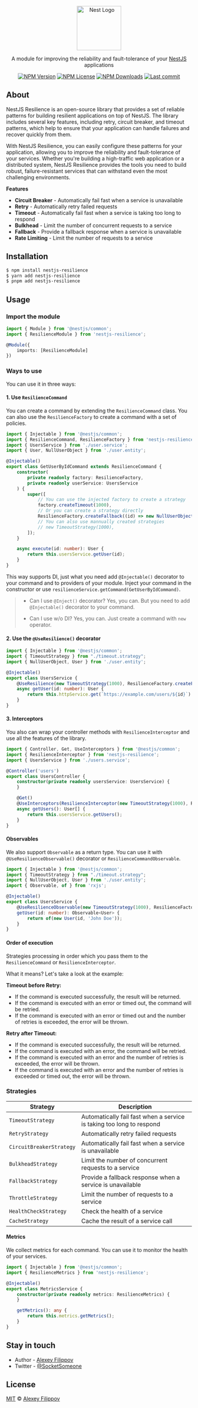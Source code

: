 <p align="center">
  <a href="http://nestjs.com/" target="blank"><img src="https://nestjs.com/img/logo-small.svg" width="120" alt="Nest Logo" /></a>
</p>

<p align="center">
    A module for improving the reliability and fault-tolerance of your <a href="https://nestjs.com/" target="_blank">NestJS</a> applications
</p>

<p align="center">
    <a href='https://img.shields.io/npm/v/nestjs-resilience'><img src="https://img.shields.io/npm/v/nestjs-resilience" alt="NPM Version" /></a>
    <a href='https://img.shields.io/npm/l/nestjs-resilience'><img src="https://img.shields.io/npm/l/nestjs-resilience" alt="NPM License" /></a>
    <a href='https://img.shields.io/npm/dm/nestjs-resilience'><img src="https://img.shields.io/npm/dm/nestjs-resilience" alt="NPM Downloads" /></a>
    <a href='https://img.shields.io/github/last-commit/SocketSomeone/nestjs-resilience'><img src="https://img.shields.io/github/last-commit/SocketSomeone/nestjs-resilience" alt="Last commit" /></a>
</p>

## About

NestJS Resilience is an open-source library that provides a set of reliable patterns for building resilient applications on top of NestJS.
The library includes several key features, including retry, circuit breaker, and timeout patterns, which help to ensure that your
application can handle failures and recover quickly from them.

With NestJS Resilience, you can easily configure these patterns for your application, allowing you to improve the reliability and
fault-tolerance of your services. Whether you're building a high-traffic web application or a distributed system, NestJS Resilience provides
the tools you need to build robust, failure-resistant services that can withstand even the most challenging environments.

**Features**

- **Circuit Breaker** - Automatically fail fast when a service is unavailable
- **Retry** - Automatically retry failed requests
- **Timeout** - Automatically fail fast when a service is taking too long to respond
- **Bulkhead** - Limit the number of concurrent requests to a service
- **Fallback** - Provide a fallback response when a service is unavailable
- **Rate Limiting** - Limit the number of requests to a service

## Installation

```bash
$ npm install nestjs-resilience
$ yarn add nestjs-resilience
$ pnpm add nestjs-resilience
```

## Usage

### Import the module

```typescript
import { Module } from '@nestjs/common';
import { ResilienceModule } from 'nestjs-resilience';

@Module({
    imports: [ResilienceModule]
})
```

### Ways to use

You can use it in three ways:

#### 1. Use `ResilienceCommand`

You can create a command by extending the `ResilienceCommand` class. You can also use the `ResilienceFactory` to create a command with a set
of policies.

```typescript
import { Injectable } from '@nestjs/common';
import { ResilienceCommand, ResilienceFactory } from 'nestjs-resilience';
import { UsersService } from './user.service';
import { User, NullUserObject } from './user.entity';

@Injectable()
export class GetUserByIdCommand extends ResilienceCommand {
    constructor(
        private readonly factory: ResilienceFactory,
        private readonly userService: UsersService
    ) {
        super([
            // You can use the injected factory to create a strategy
            factory.createTimeout(1000),
            // Or you can create a strategy directly
            ResilienceFactory.createFallback((id) => new NullUserObject(id))
            // You can also use mannually created strategies
            // new TimeoutStrategy(1000),
        ]);
    }

    async execute(id: number): User {
        return this.usersService.getUser(id);
    }
}
```

This way supports DI, just what you need add `@Injectable()` decorator to your command and to providers of your module. Inject your
command in the constructor or use `resilienceService.getCommand(GetUserByIdCommand)`.

> - Can I use `@Inject()` decorator? Yes, you can. But you need to add `@Injectable()` decorator to your command.
>
> - Can I use w/o DI? Yes, you can. Just create a command with `new` operator.

#### 2. Use the `@UseResilience()` decorator

```typescript
import { Injectable } from '@nestjs/common';
import { TimeoutStrategy } from "./timeout.strategy";
import { NullUserObject, User } from './user.entity';

@Injectable()
export class UsersService {
    @UseResilience(new TimeoutStrategy(1000), ResilienceFactory.createFallback((id) => new NullUserObject(id)))
    async getUser(id: number): User {
        return this.httpService.get(`https://example.com/users/${id}`).toPromise();
    }
}
```

#### 3. Interceptors

You also can wrap your controller methods with `ResilienceInterceptor` and use all the features of the library.

```typescript
import { Controller, Get, UseInterceptors } from '@nestjs/common';
import { ResilienceInterceptor } from 'nestjs-resilience';
import { UsersService } from './users.service';

@Controller('users')
export class UsersController {
    constructor(private readonly usersService: UsersService) {
    }

    @Get()
    @UseInterceptors(ResilienceInterceptor(new TimeoutStrategy(1000), ResilienceFactory.createFallback(() => [])))
    async getUsers(): User[] {
        return this.usersService.getUsers();
    }
}
```

#### Observables

We also support `Observable` as a return type. You can use it with `@UseResilienceObservable()` decorator or `ResilienceCommandObservable`.

```typescript
import { Injectable } from '@nestjs/common';
import { TimeoutStrategy } from "./timeout.strategy";
import { NullUserObject, User } from './user.entity';
import { Observable, of } from 'rxjs';

@Injectable()
export class UsersService {
    @UseResilienceObservable(new TimeoutStrategy(1000), ResilienceFactory.createFallback((id) => new NullUserObject(id)))
    getUser(id: number): Observable<User> {
        return of(new User(id, 'John Doe'));
    }
}
```

#### Order of execution

Strategies processing in order which you pass them to the `ResilienceCommand` or `ResilienceInterceptor`.

What it means? Let's take a look at the example:

**Timeout before Retry:**

- If the command is executed successfully, the result will be returned.
- If the command is executed with an error or timed out, the command will be retried.
- If the command is executed with an error or timed out and the number of retries is exceeded, the error will be thrown.

**Retry after Timeout:**

- If the command is executed successfully, the result will be returned.
- If the command is executed with an error, the command will be retried.
- If the command is executed with an error and the number of retries is exceeded, the error will be thrown.
- If the command is executed with an error and the number of retries is exceeded or timed out, the error will be thrown.

### Strategies

| Strategy                 | Description                                                          |
|--------------------------|----------------------------------------------------------------------|
| `TimeoutStrategy`        | Automatically fail fast when a service is taking too long to respond |
| `RetryStrategy`          | Automatically retry failed requests                                  |
| `CircuitBreakerStrategy` | Automatically fail fast when a service is unavailable                |
| `BulkheadStrategy`       | Limit the number of concurrent requests to a service                 |
| `FallbackStrategy`       | Provide a fallback response when a service is unavailable            |
| `ThrottleStrategy`       | Limit the number of requests to a service                            |
| `HealthCheckStrategy`    | Check the health of a service                                        |
| `CacheStrategy`          | Cache the result of a service call                                   |

#### Metrics

We collect metrics for each command. You can use it to monitor the health of your services.
    
```typescript
import { Injectable } from '@nestjs/common';
import { ResilienceMetrics } from 'nestjs-resilience';

@Injectable()
export class MetricsService {
    constructor(private readonly metrics: ResilienceMetrics) {
    }

    getMetrics(): any {
        return this.metrics.getMetrics();
    }
}
```


## Stay in touch

* Author - [Alexey Filippov](https://t.me/socketsomeone)
* Twitter - [@SocketSomeone](https://twitter.com/SocketSomeone)

## License

[MIT](https://github.com/SocketSomeone/nestjs-resilience/blob/master/LICENSE) © [Alexey Filippov](https://github.com/SocketSomeone)
